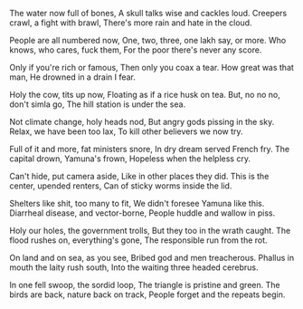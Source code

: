 The water now full of bones,
A skull talks wise and cackles loud.
Creepers crawl, a fight with brawl,
There's more rain and hate in the cloud.

People are all numbered now,
One, two, three, one lakh say, or more.
Who knows, who cares, fuck them,
For the poor there's never any score.

Only if you're rich or famous,
Then only you coax a tear. 
How great was that man,
He drowned in a drain I fear. 

Holy the cow, tits up now, 
Floating as if a rice husk on tea.
But, no no no, don't simla go,
The hill station is under the sea.

Not climate change, holy heads nod,
But angry gods pissing in the sky. 
Relax, we have been too lax, 
To kill other believers we now try.

Full of it and more, fat ministers snore, 
In dry dream served French fry. 
The capital drown, Yamuna's frown, 
Hopeless when the helpless cry. 

Can't hide, put camera aside, 
Like in other places they did. 
This is the center, upended renters, 
Can of sticky worms inside the lid. 

Shelters like shit, too many to fit, 
We didn't foresee Yamuna like this. 
Diarrheal disease, and vector-borne, 
People huddle and wallow in piss. 

Holy our holes, the government trolls, 
But they too in the wrath caught. 
The flood rushes on, everything's gone, 
The responsible run from the rot. 

On land and on sea, as you see,
Bribed god and men treacherous. 
Phallus in mouth the laity rush south,
Into the waiting three headed cerebrus. 

In one fell swoop, the sordid loop,
The triangle is pristine and green.
The birds are back, nature back on track,
People forget and the repeats begin. 
